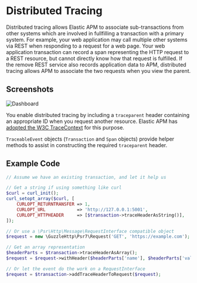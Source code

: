 # Distributed Tracing

Distributed tracing allows Elastic APM to associate sub-transactions from other systems which are involved in fullfilling a transaction with a primary system. For example, your web application may call multiple other systems via REST when responding to a request for a web page. Your web application transaction can record a span representing the HTTP request to a REST resource, but cannot directly know how that request is fulfilled. If the remove REST service also records application data to APM, distributed tracing allows APM to associate the two requests when you view the parent.

## Screenshots
![Dashboard](https://github.com/nipwaayoni/elastic-apm-php-agent/blob/master/docs/examples/blob/dt_dashboard.png "Distributed Tracing Dashboard")

You enable distributed tracing by including a `traceparent` header containing an appropriate ID when you request another resource. Elastic APM has [adopted the W3C TraceContext](https://www.elastic.co/blog/elastic-apm-adopts-w3c-tracecontext) for this purpose.

`TraceableEvent` objects (`Transaction` and `Span` objects) provide helper methods to assist in constructing the required `traceparent` header. 

## Example Code
```php
// Assume we have an existing transaction, and let it help us

// Get a string if using something like curl
$curl = curl_init();
curl_setopt_array($curl, [
    CURLOPT_RETURNTRANSFER => 1,
    CURLOPT_URL            => 'http://127.0.0.1:5001',
    CURLOPT_HTTPHEADER     => [$transaction->traceHeaderAsString()],
]);

// Or use a \Psr\Http\Message\RequestInterface compatible object
$request = new \GuzzleHttp\Psr7\Request('GET', 'https://example.com');

// Get an array representation
$headerParts = $transaction->traceHeaderAsArray();
$request = $request->withHeader($headerParts['name'], $headerParts['value']);

// Or let the event do the work on a RequestInterface
$request = $transaction->addTraceHeaderToRequest($request);
```
